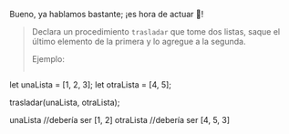 Bueno, ya hablamos bastante; ¡es hora de actuar :movie_camera:!

> Declara un procedimiento `trasladar` que tome dos listas, saque el último elemento de la primera y lo agregue a la segunda. 
> 
> Ejemplo: 
> 
> ```javascript
let unaLista = [1, 2, 3];
let otraLista = [4, 5];

trasladar(unaLista, otraLista);

unaLista //debería ser [1, 2]
otraLista //debería ser [4, 5, 3]
```
